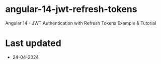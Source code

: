 # angular-14-jwt-refresh-tokens

Angular 14 - JWT Authentication with Refresh Tokens Example & Tutorial

# Last updated

- 24-04-2024
